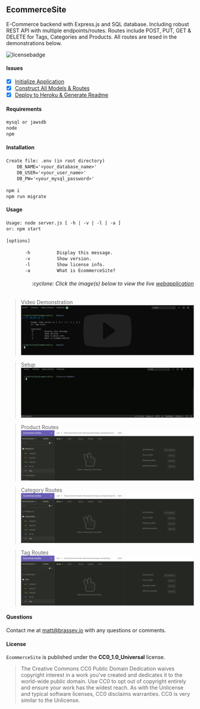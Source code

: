 ## EcommerceSite

E-Commerce backend with Express.js and SQL database. Including robust REST API with multiple endpoints/routes. Routes include POST, PUT, GET & DELETE for Tags, Categories and Products. All routes are tesed in the demonstrations below.

![licensebadge](https://img.shields.io/badge/license-CC0_1.0_Universal-blue)

#### Issues

- [x] [Initialize Application](https://github.com/MBrassey/EcommerceSite/issues/1)
- [x] [Construct All Models & Routes](https://github.com/MBrassey/EcommerceSite/issues/2)
- [x] [Deploy to Heroku & Generate Readme](https://github.com/MBrassey/EcommerceSite/issues/3)

#### Requirements

    mysql or jawsdb
    node
    npm

#### Installation

    Create file: .env (in root directory)
        DB_NAME='<your_database_name>'
        DB_USER='<your_user_name>'
        DB_PW='<your_mysql_password>'

    npm i
    npm run migrate

#### Usage

    Usage: node server.js [ -h | -v | -l | -a ]
    or: npm start

    [options]

           -h          Display this message.
           -v          Show version.
           -l          Show license info.
           -a          What is EcommerceSite?

<h6><p align="right">:cyclone: Click the image(s) below to view the live <a id="Screenshots" href="https://EcommerceSite-mbrassey.herokuapp.com/api/categories">webapplication</a></p></h6>

> Video Demonstration
> [<img src="img/VideoPreview.png">](https://EcommerceSite-mbrassey.herokuapp.com/api/categories)

> Setup
> [<img src="img/Preview.gif">](https://EcommerceSite-mbrassey.herokuapp.com/api/categories)

> Product Routes
> [<img src="img/Preview1.gif">](https://EcommerceSite-mbrassey.herokuapp.com/api/categories)

> Category Routes
> [<img src="img/Preview2.gif">](https://EcommerceSite-mbrassey.herokuapp.com/api/categories)

> Tag Routes
> [<img src="img/Preview3.gif">](https://EcommerceSite-mbrassey.herokuapp.com/api/categories)

#### Questions

Contact me at [matt@brassey.io](mailto:matt@brassey.io) with any questions or comments.

#### License

`EcommerceSite` is published under the **CC0_1.0_Universal** license.

> The Creative Commons CC0 Public Domain Dedication waives copyright interest in a work you've created and dedicates it to the world-wide public domain. Use CC0 to opt out of copyright entirely and ensure your work has the widest reach. As with the Unlicense and typical software licenses, CC0 disclaims warranties. CC0 is very similar to the Unlicense.
